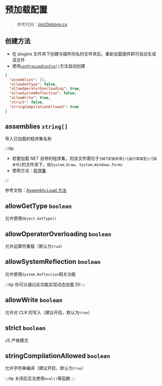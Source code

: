 # 预加载配置

> 参考代码：[jint/Options.cs](https://github.com/sebastienros/jint/blob/main/Jint/Options.cs)

## 创建方法

- 在 plugins 文件夹下创建与插件同名的文件夹后，重新加载插件即可自动生成该文件
- 使用[`setPreLoadConfig()`](functions/serein#设置预加载配置)方法自动创建

```json title="PreLoadConfig.json"
{
  "assemblies": [],
  "allowGetType": false,
  "allowOperatorOverloading": true,
  "allowSystemReflection": false,
  "allowWrite": true,
  "strict": false,
  "stringCompilationAllowed": true
}
```

## assemblies `string[]`

导入已加载的程序集名称

:::tip

- 若要加载 NET 自带的程序集，则该文件需位于`{NET安装目录}/{运行库类型}/{版本号}`的文件夹下，如`System.Draw`、`System.Windows.Forms`
- 使用方法：[程序集](assembly)

:::

参考文档：[Assembly.Load 方法](https://learn.microsoft.com/zh-cn/dotnet/api/system.reflection.assembly.load)

## allowGetType `boolean`

允许使用`Object.GetType()`

## allowOperatorOverloading `boolean`

允许运算符重载（默认为`true`）

## allowSystemReflection `boolean`

允许使用`System.Reflection`相关功能

:::tip
你可以通过此功能实现动态加载 Dll
:::

## allowWrite `boolean`

允许对 CLR 的写入（建议开启，默认为`true`）

## strict `boolean`

JS 严格模式

## stringCompilationAllowed `boolean`

允许字符串编译（建议开启，默认为`true`）

:::tip
关闭后无法使用`eval()`等函数
:::

